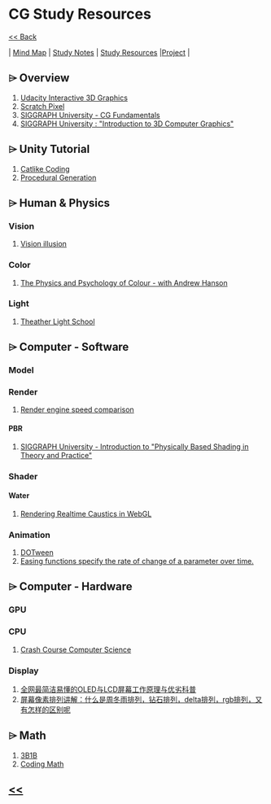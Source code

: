 # CG Study Resources

[<< Back](https://cosimaxr.github.io/Blog)

| [Mind Map](https://cosimaxr.github.io/Blog/CG_MindMap)  | [Study Notes](https://cosimaxr.github.io/Blog/CG_StudyNotes) | [Study Resources](https://cosimaxr.github.io/Blog/CG_StudyResources) |[Project](https://cosimaxr.github.io/Blog/CG) |

## ⌲ Overview
1. [Udacity Interactive 3D Graphics](https://classroom.udacity.com/courses/cs291) 
2. [Scratch Pixel](https://www.scratchapixel.com/index.php?redirect) 
3. [SIGGRAPH University - CG Fundamentals](https://www.youtube.com/watch?v=7Hn5qUmL-Q8) 
4. [SIGGRAPH University : "Introduction to 3D Computer Graphics"](https://www.youtube.com/watch?v=zxQjlIViRBE)


## ⌲ Unity Tutorial
1. [Catlike Coding](https://catlikecoding.com/unity/tutorials/)
2. [Procedural Generation](https://www.youtube.com/channel/UCifiUB82IZ6kCkjNXN8dwsQ)


## ⌲ Human & Physics
### Vision
1. [Vision illusion](http://www.ritsumei.ac.jp/~akitaoka/index-e.html) 

### Color
1. [The Physics and Psychology of Colour - with Andrew Hanson](https://www.youtube.com/watch?v=af78RPi6ayE&list=RDLVaf78RPi6ayE&start_radio=1&rv=af78RPi6ayE&t=206) 

### Light
1. [Theather Light School](https://www.lightingschool.eu/knowledge-center/) 


## ⌲ Computer - Software

### Model

### Render
1. [Render engine speed comparison](https://www.youtube.com/watch?v=myg-VbapLno)

#### PBR
1. [SIGGRAPH University - Introduction to "Physically Based Shading in Theory and Practice"](https://www.youtube.com/watch?v=j-A0mwsJRmk&t=1880s)

### Shader

#### Water
1. [Rendering Realtime Caustics in WebGL
](https://medium.com/@evanwallace/rendering-realtime-caustics-in-webgl-2a99a29a0b2c)

### Animation
1. [DOTween](http://dotween.demigiant.com/documentation.php)
2. [Easing functions specify the rate of change of a parameter over time.](https://easings.net/)

## ⌲ Computer - Hardware
### GPU
### CPU
1. [Crash Course Computer Science]()

### Display
1. [全网最简洁易懂的OLED与LCD屏幕工作原理与优劣科普](https://www.bilibili.com/video/BV1Wz411B7Tf/?spm_id_from=333.788.videocard.0) 
2. [屏幕像素排列讲解：什么是周冬雨排列，钻石排列，delta排列，rgb排列，又有怎样的区别呢](https://www.bilibili.com/video/BV1dA411t7f3/?spm_id_from=333.788.videocard.4) 


## ⌲ Math
1. [3B1B](https://www.3blue1brown.com/) 
2. [Coding Math](https://www.youtube.com/channel/UCF6F8LdCSWlRwQm_hfA2bcQ)


## [<<](https://cosimaxr.github.io/Blog/CG)

